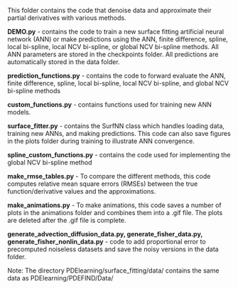 This folder contains the code that denoise data and approximate their partial derivatives with various methods.

**DEMO.py** - contains the code to train a new surface fitting artificial neural network (ANN) or make predictions using the ANN, finite difference, spline, local bi-spline, local NCV bi-spline, or global NCV bi-spline methods. All ANN parameters are stored in the checkpoints folder. All predictions are automatically stored in the data folder. 

**prediction_functions.py** - contains the code to forward evaluate the ANN, finite difference, spline, local bi-spline, local NCV bi-spline, and global NCV bi-spline methods

**custom_functions.py** - contains functions used for training new ANN models. 

**surface_fitter.py** - contains the SurfNN class which handles loading data, training new ANNs, and making predictions. This code can also save figures in the plots folder during training to illustrate ANN convergence.

**spline_custom_functions.py** - contains the code used for implementing the global NCV bi-spline method

**make_rmse_tables.py** - To compare the different methods, this code computes relative mean square errors (RMSEs) between the true function/derivative values and the approximations. 

**make_animations.py** - To make animations, this code saves a number of plots in the animations folder and combines them into a .gif file. The plots are deleted after the .gif file is complete.

**generate_advection_diffusion_data.py, generate_fisher_data.py, generate_fisher_nonlin_data.py**  - code to add proportional error to precomputed noiseless datasets and save the noisy versions in the data folder.

Note: The directory PDElearning/surface_fitting/data/ contains the same data as PDElearning/PDEFIND/Data/
